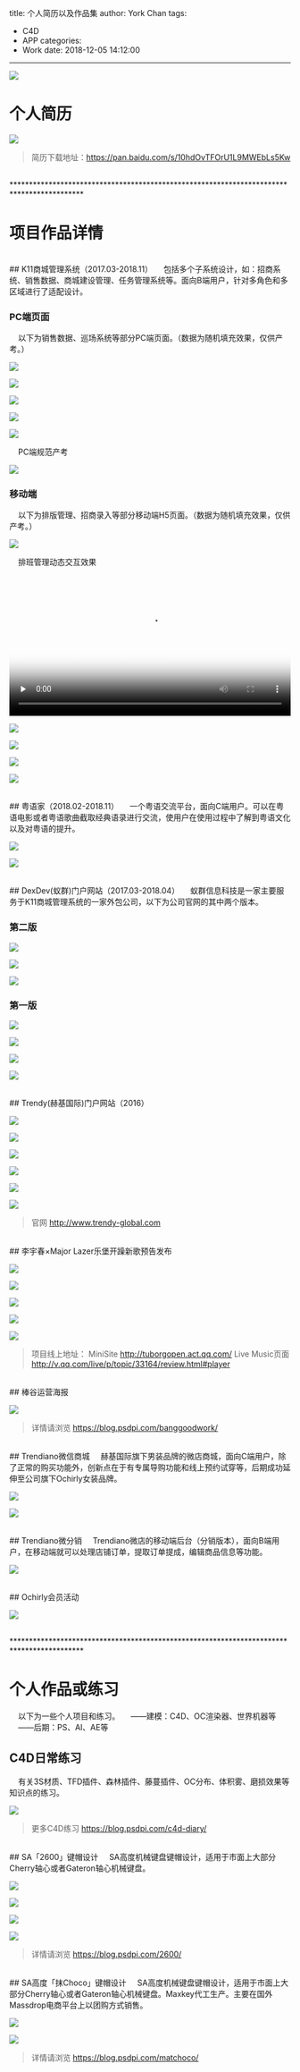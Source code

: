 title: 个人简历以及作品集
author: York Chan
tags: 
  - C4D
  - APP
categories: 
  - Work
date: 2018-12-05 14:12:00
---
![](http://image.psdpi.com/image/resume/resume/p1.jpg)

<!-- less -->


# 个人简历

![](http://image.psdpi.com/image/resume/resume/all.jpg)

> 简历下载地址：https://pan.baidu.com/s/10hdOvTFOrU1L9MWEbLs5Kw

<br />
******************************************************************************************     
<br />

# 项目作品详情

<br />
## K11商城管理系统（2017.03-2018.11）
&nbsp;&nbsp;&nbsp;&nbsp;包括多个子系统设计，如：招商系统、销售数据、商城建设管理、任务管理系统等。面向B端用户，针对多角色和多区域进行了适配设计。

### PC端页面

&nbsp;&nbsp;&nbsp;&nbsp;以下为销售数据、巡场系统等部分PC端页面。（数据为随机填充效果，仅供产考。）

![](http://image.psdpi.com/image/resume/k11/%E9%94%80%E5%94%AE%E6%95%B0%E6%8D%AEDashboard%201440.jpg)

![](http://image.psdpi.com/image/resume/k11/PC%E5%B7%A1%E5%9C%BAdashboard%201440.jpg)

![](http://image.psdpi.com/image/resume/k11/%E7%BB%9F%E8%AE%A1%E6%A6%82%E8%A7%88%201440%205.jpg)

![](http://image.psdpi.com/image/resume/k11/%E6%8B%9B%E5%95%86%E7%AE%A1%E7%90%86%EF%BC%88%E5%8D%A1%E7%89%87%EF%BC%892.jpg)

![](http://image.psdpi.com/image/resume/k11/%E9%97%AE%E9%A2%98%E7%AE%A1%E7%90%86%20%20%E5%BC%B9%E7%AA%97%E6%90%9C%E7%B4%A2%20%E9%BB%98%E8%AE%A4%E7%8A%B6%E6%80%81.jpg)

&nbsp;&nbsp;&nbsp;&nbsp;PC端规范产考

![](http://image.psdpi.com/image/resume/k11/%E8%AE%BE%E8%AE%A1%E8%A7%84%E8%8C%83.jpg) 

### 移动端

&nbsp;&nbsp;&nbsp;&nbsp;以下为排版管理、招商录入等部分移动端H5页面。（数据为随机填充效果，仅供产考。）

![](http://image.psdpi.com/image/resume/k11/y1.jpg)

&nbsp;&nbsp;&nbsp;&nbsp;排班管理动态交互效果

<video style="width:100%;" id="video" controls="" preload="none" poster="http://image.psdpi.com/image/resume/k11/%E6%8E%92%E7%8F%AD%E7%A7%BB%E5%8A%A8%E7%AB%AF%E5%8A%A8%E6%95%88.jpg">
	<source style="width:100%;" id="mp4" src="http://image.psdpi.com/video/k11/%E6%8E%92%E7%8F%AD%E7%A7%BB%E5%8A%A8%E7%AB%AF%E5%8A%A8%E6%95%883.mp4" type="video/mp4">
</video>

![](http://image.psdpi.com/image/resume/k11/y2.jpg)

![](http://image.psdpi.com/image/resume/k11/y3.jpg)

![](http://image.psdpi.com/image/resume/k11/y4.jpg)

![](http://image.psdpi.com/image/resume/k11/y5.jpg)

<br />
## 粤语家（2018.02-2018.11）
&nbsp;&nbsp;&nbsp;&nbsp;一个粤语交流平台，面向C端用户。可以在粤语电影或者粤语歌曲截取经典语录进行交流，使用户在使用过程中了解到粤语文化以及对粤语的提升。

![](http://image.psdpi.com/image/resume/yueyujia/yueyu1.jpg)

![](http://image.psdpi.com/image/resume/yueyujia/yueyu2.jpg)

<br />
## DexDev(蚁群)门户网站（2017.03-2018.04）
&nbsp;&nbsp;&nbsp;&nbsp;蚁群信息科技是一家主要服务于K11商城管理系统的一家外包公司，以下为公司官网的其中两个版本。

### 第二版

![](http://image.psdpi.com/image/resume/dexdev_v2/pc.jpg)

![](http://image.psdpi.com/image/resume/dexdev_v2/%E7%A7%BB%E5%8A%A8%E7%AB%AF.jpg)

![](http://image.psdpi.com/image/resume/dexdev_v2/%E7%A7%BB%E5%8A%A8%E7%AB%AFnav%E5%BC%B9%E7%AA%97.jpg)


### 第一版

![](http://image.psdpi.com/image/resume/dexdev/devdex_cover.png)

![](http://image.psdpi.com/image/resume/dexdev/pc_web_dexdev_v2.jpg)

![](http://image.psdpi.com/image/resume/dexdev/mb_web_dexdev_v2.jpg)

![](http://image.psdpi.com/image/resume/dexdev/mb_web_dexdev_nav_v2.jpg)

<br />
## Trendy(赫基国际)门户网站（2016）

![](http://image.psdpi.com/image/resume/trendy/1.jpg)

![](http://image.psdpi.com/image/resume/trendy/2.jpg)

![](http://image.psdpi.com/image/resume/trendy/2-1.jpg)

![](http://image.psdpi.com/image/resume/trendy/3.jpg)

![](http://image.psdpi.com/image/resume/trendy/4.jpg)

![](http://image.psdpi.com/image/resume/trendy/5.jpg)

> 官网 http://www.trendy-global.com

<br />
## 李宇春×Major Lazer乐堡开躁新歌预告发布

![](http://image.psdpi.com/image/resume/lebao/%E4%B9%90%E5%A0%A1%E6%9D%8E%E5%AE%87%E6%98%A5_%E8%85%BE%E8%AE%AF%E8%A7%86%E9%A2%91App_498%C3%97280.jpg)

![](http://image.psdpi.com/image/resume/lebao/m1.jpg)

![](http://image.psdpi.com/image/resume/lebao/m2.jpg)

![](http://image.psdpi.com/image/resume/lebao/m2-1.jpg)

![](http://image.psdpi.com/image/resume/lebao/m3.jpg)

> 项目线上地址：
> MiniSite http://tuborgopen.act.qq.com/
> Live Music页面 http://v.qq.com/live/p/topic/33164/review.html#player

<br />
## 棒谷运营海报

![](http://image.psdpi.com/image/resume/banggood/y1.jpg) 

> 详情请浏览 https://blog.psdpi.com/banggoodwork/

<br />
## Trendiano微信商城
&nbsp;&nbsp;&nbsp;&nbsp;赫基国际旗下男装品牌的微店商城，面向C端用户，除了正常的购买功能外，创新点在于有专属导购功能和线上预约试穿等，后期成功延伸至公司旗下Ochirly女装品牌。

![](http://image.psdpi.com/image/resume/trendy/v2_1_800.jpg) 

![](http://image.psdpi.com/image/resume/trendy/v2_2_800.jpg) 

<br />
## Trendiano微分销
&nbsp;&nbsp;&nbsp;&nbsp;Trendiano微店的移动端后台（分销版本），面向B端用户，在移动端就可以处理店铺订单，提取订单提成，编辑商品信息等功能。

![](http://image.psdpi.com/image/resume/trendy/v2_W1_800.jpg) 

<br />
## Ochirly会员活动

![](http://image.psdpi.com/image/resume/trendy/v2_O3_800.jpg) 

<br />
******************************************************************************************     
<br />

# 个人作品或练习
&nbsp;&nbsp;&nbsp;&nbsp;以下为一些个人项目和练习。
&nbsp;&nbsp;&nbsp;&nbsp;——建模：C4D、OC渲染器、世界机器等
&nbsp;&nbsp;&nbsp;&nbsp;——后期：PS、AI、AE等
<br />

## C4D日常练习

&nbsp;&nbsp;&nbsp;&nbsp;有关3S材质、TFD插件、森林插件、藤蔓插件、OC分布、体积雾、磨损效果等知识点的练习。

![](http://image.psdpi.com/image/diary/cover.jpg)

> 更多C4D练习 https://blog.psdpi.com/c4d-diary/

<br />
## SA「2600」键帽设计
&nbsp;&nbsp;&nbsp;&nbsp;SA高度机械键盘键帽设计，适用于市面上大部分Cherry轴心或者Gateron轴心机械键盘。

![](http://image.psdpi.com/image/2600/SA%282600%29.gif)

![](http://image.psdpi.com/image/2600/apple60.jpg)

![](http://image.psdpi.com/image/2600/ca66_10.jpg)

![](http://image.psdpi.com/image/2600/ca66_11.jpg)

> 详情请浏览 https://blog.psdpi.com/2600/

<br />
## SA高度「抹Choco」键帽设计
&nbsp;&nbsp;&nbsp;&nbsp;SA高度机械键盘键帽设计，适用于市面上大部分Cherry轴心或者Gateron轴心机械键盘。Maxkey代工生产。主要在国外Massdrop电商平台上以团购方式销售。

![](http://image.psdpi.com/image/sa-mochoco/sa_mochoco_all.jpg)

![](http://image.psdpi.com/image/sa-mochoco/sa_mochoco_sa87_2.jpg)

> 详情请浏览 https://blog.psdpi.com/matchoco/


